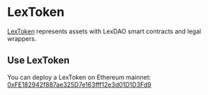 # LexToken

[LexToken](https://github.com/lexDAO/LexToken) represents assets with LexDAO smart contracts and legal wrappers.

## Use LexToken

You can deploy a LexToken on Ethereum mainnet: [0xFE182942f887ae325D7e163fff12e3d01D1D3Fd9](https://etherscan.io/address/0xFE182942f887ae325D7e163fff12e3d01D1D3Fd9#code)
